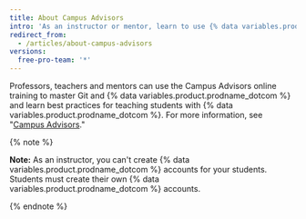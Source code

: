 ```yaml
---
title: About Campus Advisors
intro: 'As an instructor or mentor, learn to use {% data variables.product.prodname_dotcom %} at your school with Campus Advisors training and support.'
redirect_from:
  - /articles/about-campus-advisors
versions:
  free-pro-team: '*'
---
```


Professors, teachers and mentors can use the Campus Advisors online training to master Git and {% data variables.product.prodname_dotcom %} and learn best practices for teaching students with {% data variables.product.prodname_dotcom %}.  For more information, see "[Campus Advisors](https://education.github.com/teachers/advisors)."

{% note %}

**Note:** As an instructor, you can't create {% data variables.product.prodname_dotcom %} accounts for your students. Students must create their own {% data variables.product.prodname_dotcom %} accounts.

{% endnote %}

